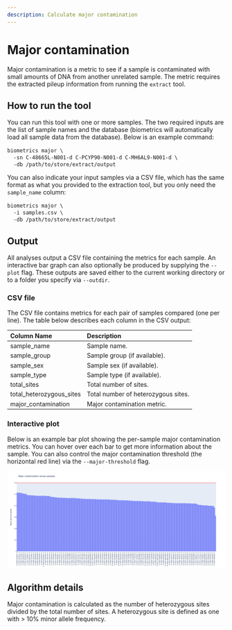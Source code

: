 ```yaml
---
description: Calculate major contamination
---
```


# Major contamination

Major contamination is a metric to see if a sample is contaminated with small amounts of DNA from another unrelated sample. The metric requires the extracted pileup information from running the `extract` tool.

## How to run the tool

You can run this tool with one or more samples. The two required inputs are the list of sample names and the database \(biometrics will automatically load all sample data from the database\). Below is an example command:

```text
biometrics major \
  -sn C-48665L-N001-d C-PCYP90-N001-d C-MH6AL9-N001-d \
  -db /path/to/store/extract/output
```

You can also indicate your input samples via a CSV file, which has the same format as what you provided to the extraction tool, but you only need the `sample_name` column:

```text
biometrics major \
  -i samples.csv \
  -db /path/to/store/extract/output
```

## Output

All analyses output a CSV file containing the metrics for each sample. An interactive bar graph can also optionally be produced by supplying the `--plot` flag. These outputs are saved either to the current working directory or to a folder you specify via `--outdir`.

### CSV file

The CSV file contains metrics for each pair of samples compared \(one per line\). The table below describes each column in the CSV output:

| Column Name | Description |
| :--- | :--- |
| sample\_name | Sample name. |
| sample\_group | Sample group \(if available\). |
| sample\_sex | Sample sex \(if available\). |
| sample\_type | Sample type \(if available\). |
| total\_sites | Total number of sites. |
| total\_heterozygous\_sites | Total number of heterozygous sites. |
| major\_contamination | Major contamination metric. |

### Interactive plot

Below is an example bar plot showing the per-sample major contamination metrics. You can hover over each bar to get more information about the sample. You can also control the major contamination threshold \(the horizontal red line\) via the `--major-threshold` flag.

![](.gitbook/assets/major_contamination.png)

## Algorithm details

Major contamination is calculated as the number of heterozygous sites divided by the total number of sites. A heterozygous site is defined as one with &gt; 10% minor allele frequency.


